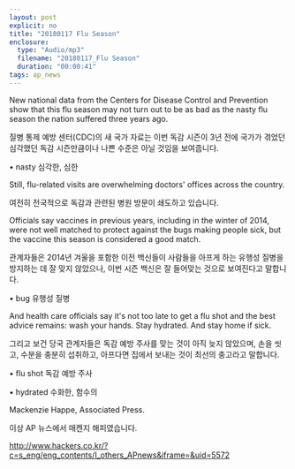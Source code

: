 ```yaml
---
layout: post
explicit: no
title: "20180117 Flu Season"
enclosure:
  type: "Audio/mp3"
  filename: "20180117_Flu Season"
  duration: "00:00:41"
tags: ap_news
---
```


New national data from the Centers for Disease Control and Prevention show that this flu season may not turn out to be as bad as the nasty flu season the nation suffered three years ago.

질병 통제 예방 센터(CDC)의 새 국가 자료는 이번 독감 시즌이 3년 전에 국가가 겪었던 심각했던 독감 시즌만큼이나 나쁜 수준은 아닐 것임을 보여줍니다.

• nasty 심각한, 심한







Still, flu-related visits are overwhelming doctors' offices across the country.

여전히 전국적으로 독감과 관련된 병원 방문이 쇄도하고 있습니다.





Officials say vaccines in previous years, including in the winter of 2014, were not well matched to protect against the bugs making people sick, but the vaccine this season is considered a good match.

관계자들은 2014년 겨울을 포함한 이전 백신들이 사람들을 아프게 하는 유행성 질병을 방지하는 데 잘 맞지 않았으나, 이번 시즌 백신은 잘 들어맞는 것으로 보여진다고 말합니다.

• bug 유행성 질병







And health care officials say it's not too late to get a flu shot and the best advice remains: wash your hands. Stay hydrated. And stay home if sick.

그리고 보건 당국 관계자들은 독감 예방 주사를 맞는 것이 아직 늦지 않았으며, 손을 씻고, 수분을 충분히 섭취하고, 아프다면 집에서 보내는 것이 최선의 충고라고 말합니다.

• flu shot 독감 예방 주사

• hydrated 수화한, 함수의







Mackenzie Happe, Associated Press.

이상 AP 뉴스에서 매켄지 해피였습니다.



http://www.hackers.co.kr/?c=s_eng/eng_contents/I_others_APnews&iframe=&uid=5572

